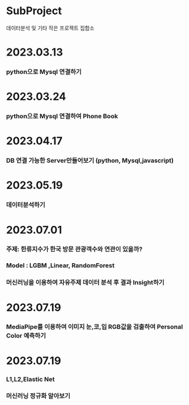 # SubProject
데이터분석 및 기타 작은 프로젝트 집합소

# 2023.03.13 
### python으로 Mysql 연결하기


# 2023.03.24
### python으로 Mysql 연결하여 Phone Book

# 2023.04.17
### DB 연결 가능한 Server만들어보기 (python, Mysql,javascript)

# 2023.05.19
### 데이터분석하기 

# 2023.07.01
### 주제: 한류지수가 한국 방문 관광객수와 연관이 있을까? 
### Model : LGBM ,Linear, RandomForest
### 머신러닝을 이용하여 자유주제 데이터 분석 후 결과 Insight하기

# 2023.07.19
### MediaPipe를 이용하여 이미지 눈,코,입 RGB값을 검출하여 Personal Color 예측하기

# 2023.07.19
### L1,L2,Elastic Net 
### 머신러닝 정규화 알아보기 


